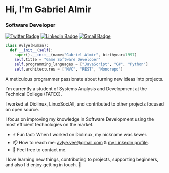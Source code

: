 # Hi, I'm Gabriel Almir

### Software Developer

[![Twitter Badge](https://img.shields.io/badge/-@avlye_me-00a1f4?style=flat-square&labelColor=ab0387&logo=twitter&logoColor=white&link=https://twitter.com/avlyev)](https://twitter.com/avlye_me)
[![Linkedin Badge](https://img.shields.io/badge/-avlye-00a1f4?style=flat-square&labelColor=ab0387&logo=Linkedin&logoColor=white&link=https://www.linkedin.com/in/avlye/)](https://www.linkedin.com/in/avlye/) 
[![Gmail Badge](https://img.shields.io/badge/-avlye.vee@gmail.com-00a1f4?style=flat-square&logo=Gmail&labelColor=ab0387&logoColor=white&link=mailto:avlye.vee@gmail.com)](mailto:avlye.vee@gmail.com)

```python
class Avlye(Human):
  def __init__(self):
    super().__init__(name="Gabriel Almir", birthyear=1997)
    self.title = "Game Software Developer"
    self.programming_languages = ["JavaScript", "C#", "Python"]
    self.architectures = ["MVC", "REST", "Monorepo"]    
```

A meticulous programmer passionate about turning new ideas into projects.

I'm currently a student of Systems Analysis and Development at the Technical College (FATEC). 

I worked at Diolinux, LinuxSociAll, and contributed to other projects focused on open source.


I focus on improving my knowledge in Software Development using the most efficient technologies on the market.

[comment]: <> (- 🌱 Learning: React Native)
- ⚡ Fun fact: When I worked on Diolinux, my nickname was kewer.
- 📫 How to reach me: [avlye.vee@gmail.com](mailto:avlye.me@gmail.com) & [my Linkedin profile](https://www.linkedin.com/in/avlye/).
- 💬 Feel free to contact me.

I love learning new things, contributing to projects, supporting beginners, and also I'd enjoy getting in touch. 💬 


